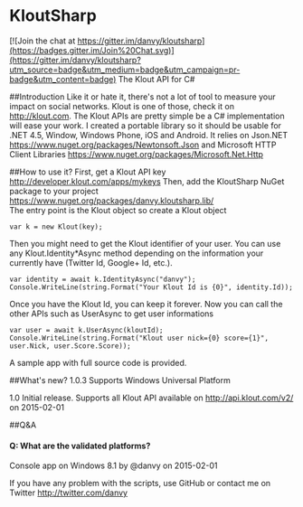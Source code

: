 # KloutSharp

[![Join the chat at https://gitter.im/danvy/kloutsharp](https://badges.gitter.im/Join%20Chat.svg)](https://gitter.im/danvy/kloutsharp?utm_source=badge&utm_medium=badge&utm_campaign=pr-badge&utm_content=badge)
The Klout API for C# 

##Introduction
Like it or hate it, there's not a lot of tool to measure your impact on social networks. Klout is one of those, check it on http://klout.com.
The Klout APIs are pretty simple be a C# implementation will ease your work. I created a portable library so it should be usable for .NET 4.5, Window, Windows Phone, iOS and Android.
It relies on Json.NET https://www.nuget.org/packages/Newtonsoft.Json and Microsoft HTTP Client Libraries https://www.nuget.org/packages/Microsoft.Net.Http

##How to use it?
First, get a Klout API key http://developer.klout.com/apps/mykeys
Then, add the KloutSharp NuGet package to your project https://www.nuget.org/packages/danvy.kloutsharp.lib/  
The entry point is the Klout object so create a Klout object
```
var k = new Klout(key);
```
Then you might need to get the Klout identifier of your user. You can use any Klout.Identity*Async method depending on the information your currently have (Twitter Id, Google+ Id, etc.).
```
var identity = await k.IdentityAsync("danvy");
Console.WriteLine(string.Format("Your Klout Id is {0}", identity.Id));
```
Once you have the Klout Id, you can keep it forever.
Now you can call the other APIs such as UserAsync to get user informations
```
var user = await k.UserAsync(kloutId);
Console.WriteLine(string.Format("Klout user nick={0} score={1}", user.Nick, user.Score.Score));
```
A sample app with full source code is provided.

##What's new?
1.0.3 Supports Windows Universal Platform

1.0   Initial release. Supports all Klout API available on http://api.klout.com/v2/ on 2015-02-01

##Q&A
#### Q: What are the validated platforms?
Console app on Windows 8.1 by @danvy on 2015-02-01

If you have any problem with the scripts, use GitHub or contact me on Twitter http://twitter.com/danvy
